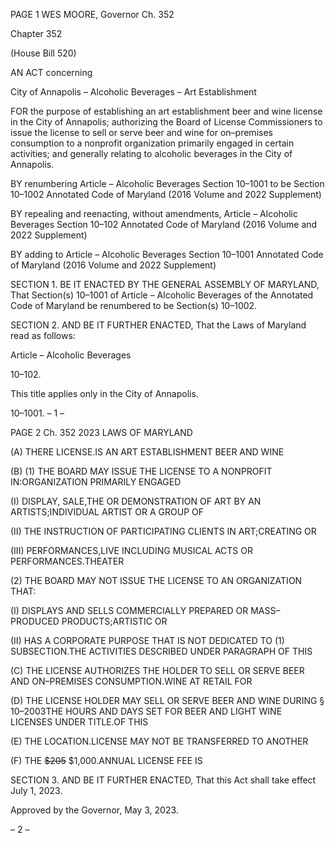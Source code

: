 PAGE 1
WES MOORE, Governor Ch. 352

Chapter 352

(House Bill 520)

AN ACT concerning

City of Annapolis – Alcoholic Beverages – Art Establishment

FOR the purpose of establishing an art establishment beer and wine license in the City of
Annapolis; authorizing the Board of License Commissioners to issue the license to
sell or serve beer and wine for on–premises consumption to a nonprofit organization
primarily engaged in certain activities; and generally relating to alcoholic beverages
in the City of Annapolis.

BY renumbering
Article – Alcoholic Beverages
Section 10–1001
to be Section 10–1002
Annotated Code of Maryland
(2016 Volume and 2022 Supplement)

BY repealing and reenacting, without amendments,
Article – Alcoholic Beverages
Section 10–102
Annotated Code of Maryland
(2016 Volume and 2022 Supplement)

BY adding to
Article – Alcoholic Beverages
Section 10–1001
Annotated Code of Maryland
(2016 Volume and 2022 Supplement)

SECTION 1. BE IT ENACTED BY THE GENERAL ASSEMBLY OF MARYLAND,
That Section(s) 10–1001 of Article – Alcoholic Beverages of the Annotated Code of Maryland
be renumbered to be Section(s) 10–1002.

SECTION 2. AND BE IT FURTHER ENACTED, That the Laws of Maryland read
as follows:

Article – Alcoholic Beverages

10–102.

This title applies only in the City of Annapolis.

10–1001.
– 1 –

PAGE 2
Ch. 352 2023 LAWS OF MARYLAND

(A) THERE LICENSE.IS AN ART ESTABLISHMENT BEER AND WINE

(B) (1) THE BOARD MAY ISSUE THE LICENSE TO A NONPROFIT
IN:ORGANIZATION PRIMARILY ENGAGED

(I) DISPLAY, SALE,THE OR DEMONSTRATION OF ART BY AN
ARTISTS;INDIVIDUAL ARTIST OR A GROUP OF

(II) THE INSTRUCTION OF PARTICIPATING CLIENTS IN
ART;CREATING OR

(III) PERFORMANCES,LIVE INCLUDING MUSICAL ACTS OR
PERFORMANCES.THEATER

(2) THE BOARD MAY NOT ISSUE THE LICENSE TO AN ORGANIZATION
THAT:

(I) DISPLAYS AND SELLS COMMERCIALLY PREPARED OR
MASS–PRODUCED PRODUCTS;ARTISTIC OR

(II) HAS A CORPORATE PURPOSE THAT IS NOT DEDICATED TO
(1) SUBSECTION.THE ACTIVITIES DESCRIBED UNDER PARAGRAPH OF THIS

(C) THE LICENSE AUTHORIZES THE HOLDER TO SELL OR SERVE BEER AND
ON–PREMISES CONSUMPTION.WINE AT RETAIL FOR

(D) THE LICENSE HOLDER MAY SELL OR SERVE BEER AND WINE DURING
§ 10–2003THE HOURS AND DAYS SET FOR BEER AND LIGHT WINE LICENSES UNDER
TITLE.OF THIS

(E) THE LOCATION.LICENSE MAY NOT BE TRANSFERRED TO ANOTHER

(F) THE ~~$205~~ $1,000.ANNUAL LICENSE FEE IS

SECTION 3. AND BE IT FURTHER ENACTED, That this Act shall take effect July
1, 2023.

Approved by the Governor, May 3, 2023.

– 2 –